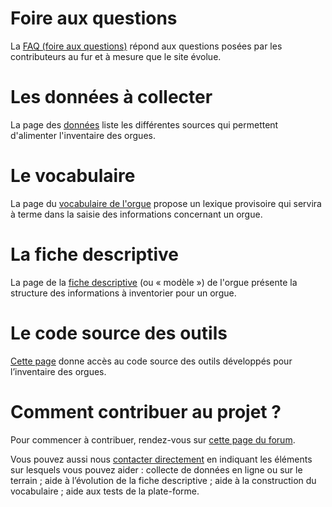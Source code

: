 
# Foire aux questions

La [FAQ (foire aux questions)](faq.md) répond aux questions posées par
les contributeurs au fur et à mesure que le site évolue.

# Les données à collecter

La page des [données](donnees.md) liste les différentes sources qui
permettent d'alimenter l'inventaire des orgues.

# Le vocabulaire

La page du [vocabulaire de l'orgue](lexique.md) propose un lexique
provisoire qui servira à terme dans la saisie des informations
concernant un orgue.

# La fiche descriptive
 
La page de la [fiche descriptive](modele.md) (ou « modèle ») de l'orgue
présente la structure des informations à inventorier pour un orgue.

# Le code source des outils

[Cette page](code-source.md) donne accès au code source des outils
développés pour l’inventaire des orgues.

# Comment contribuer au projet ?

Pour commencer à contribuer, rendez-vous sur [cette page du
forum](https://forum.inventaire-des-orgues.fr/t/comment-contribuer-au-projet-dinventaire-des-orgues/13).

Vous pouvez aussi nous [contacter
directement](https://www.inventaire-des-orgues.fr/#contact) en indiquant
les éléments sur lesquels vous pouvez aider : collecte de données en
ligne ou sur le terrain ; aide à l’évolution de la fiche descriptive ;
aide à la construction du vocabulaire ; aide aux tests de la
plate-forme.

